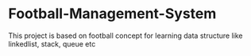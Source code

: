 # Football-Management-System
This project is based on football concept for learning data structure like linkedlist, stack, queue etc
